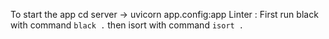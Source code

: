 To start the app cd server -> uvicorn app.config:app
Linter : First run black with command `black .` then isort  with command `isort .`